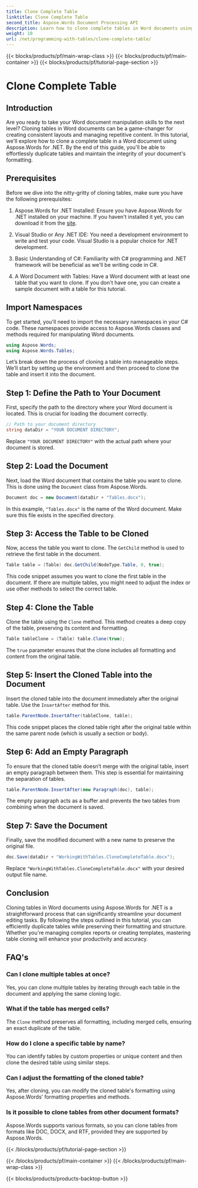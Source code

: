 ```yaml
---
title: Clone Complete Table
linktitle: Clone Complete Table
second_title: Aspose.Words Document Processing API
description: Learn how to clone complete tables in Word documents using Aspose.Words for .NET with this detailed, step-by-step tutorial.
weight: 10
url: /net/programming-with-tables/clone-complete-table/
---
```


{{< blocks/products/pf/main-wrap-class >}}
{{< blocks/products/pf/main-container >}}
{{< blocks/products/pf/tutorial-page-section >}}

# Clone Complete Table

## Introduction

Are you ready to take your Word document manipulation skills to the next level? Cloning tables in Word documents can be a game-changer for creating consistent layouts and managing repetitive content. In this tutorial, we'll explore how to clone a complete table in a Word document using Aspose.Words for .NET. By the end of this guide, you'll be able to effortlessly duplicate tables and maintain the integrity of your document's formatting.

## Prerequisites

Before we dive into the nitty-gritty of cloning tables, make sure you have the following prerequisites:

1. Aspose.Words for .NET Installed: Ensure you have Aspose.Words for .NET installed on your machine. If you haven't installed it yet, you can download it from the [site](https://releases.aspose.com/words/net/).

2. Visual Studio or Any .NET IDE: You need a development environment to write and test your code. Visual Studio is a popular choice for .NET development.

3. Basic Understanding of C#: Familiarity with C# programming and .NET framework will be beneficial as we'll be writing code in C#.

4. A Word Document with Tables: Have a Word document with at least one table that you want to clone. If you don't have one, you can create a sample document with a table for this tutorial.

## Import Namespaces

To get started, you'll need to import the necessary namespaces in your C# code. These namespaces provide access to Aspose.Words classes and methods required for manipulating Word documents.

```csharp
using Aspose.Words;
using Aspose.Words.Tables;
```

Let’s break down the process of cloning a table into manageable steps. We’ll start by setting up the environment and then proceed to clone the table and insert it into the document.

## Step 1: Define the Path to Your Document

First, specify the path to the directory where your Word document is located. This is crucial for loading the document correctly.

```csharp
// Path to your document directory 
string dataDir = "YOUR DOCUMENT DIRECTORY";
```

Replace `"YOUR DOCUMENT DIRECTORY"` with the actual path where your document is stored.

## Step 2: Load the Document

Next, load the Word document that contains the table you want to clone. This is done using the `Document` class from Aspose.Words.

```csharp
Document doc = new Document(dataDir + "Tables.docx");
```

In this example, `"Tables.docx"` is the name of the Word document. Make sure this file exists in the specified directory.

## Step 3: Access the Table to be Cloned

Now, access the table you want to clone. The `GetChild` method is used to retrieve the first table in the document.

```csharp
Table table = (Table) doc.GetChild(NodeType.Table, 0, true);
```

This code snippet assumes you want to clone the first table in the document. If there are multiple tables, you might need to adjust the index or use other methods to select the correct table.

## Step 4: Clone the Table

Clone the table using the `Clone` method. This method creates a deep copy of the table, preserving its content and formatting.

```csharp
Table tableClone = (Table) table.Clone(true);
```

The `true` parameter ensures that the clone includes all formatting and content from the original table.

## Step 5: Insert the Cloned Table into the Document

Insert the cloned table into the document immediately after the original table. Use the `InsertAfter` method for this.

```csharp
table.ParentNode.InsertAfter(tableClone, table);
```

This code snippet places the cloned table right after the original table within the same parent node (which is usually a section or body).

## Step 6: Add an Empty Paragraph

To ensure that the cloned table doesn’t merge with the original table, insert an empty paragraph between them. This step is essential for maintaining the separation of tables.

```csharp
table.ParentNode.InsertAfter(new Paragraph(doc), table);
```

The empty paragraph acts as a buffer and prevents the two tables from combining when the document is saved.

## Step 7: Save the Document

Finally, save the modified document with a new name to preserve the original file.

```csharp
doc.Save(dataDir + "WorkingWithTables.CloneCompleteTable.docx");
```

Replace `"WorkingWithTables.CloneCompleteTable.docx"` with your desired output file name.

## Conclusion

Cloning tables in Word documents using Aspose.Words for .NET is a straightforward process that can significantly streamline your document editing tasks. By following the steps outlined in this tutorial, you can efficiently duplicate tables while preserving their formatting and structure. Whether you're managing complex reports or creating templates, mastering table cloning will enhance your productivity and accuracy.

## FAQ's

### Can I clone multiple tables at once?
Yes, you can clone multiple tables by iterating through each table in the document and applying the same cloning logic.

### What if the table has merged cells?
The `Clone` method preserves all formatting, including merged cells, ensuring an exact duplicate of the table.

### How do I clone a specific table by name?
You can identify tables by custom properties or unique content and then clone the desired table using similar steps.

### Can I adjust the formatting of the cloned table?
Yes, after cloning, you can modify the cloned table's formatting using Aspose.Words’ formatting properties and methods.

### Is it possible to clone tables from other document formats?
Aspose.Words supports various formats, so you can clone tables from formats like DOC, DOCX, and RTF, provided they are supported by Aspose.Words.

{{< /blocks/products/pf/tutorial-page-section >}}

{{< /blocks/products/pf/main-container >}}
{{< /blocks/products/pf/main-wrap-class >}}

{{< blocks/products/products-backtop-button >}}
